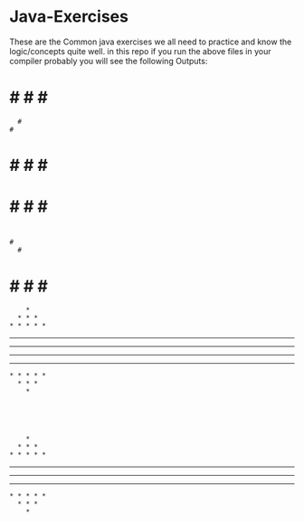 # Java-Exercises
These are the Common java exercises we all need to practice and know the logic/concepts quite well. 
in this repo if you run the above files in your compiler probably you will see the following Outputs:


# # # # # 
      #   
    #     
  #       
# # # # # 



#####
#   #
#   #
#   #
#####


# # # # # 
  #       
    #     
      #   
# # # # # 


        * 
      * * * 
    * * * * * 
  * * * * * * * 
* * * * * * * * * 



* * * * * * * * * 
  * * * * * * * 
    * * * * * 
      * * * 
        * 
        
        
        
        
        
        * 
      * * * 
    * * * * * 
  * * * * * * * 
* * * * * * * * * 
  * * * * * * * 
    * * * * * 
      * * * 
        * 
